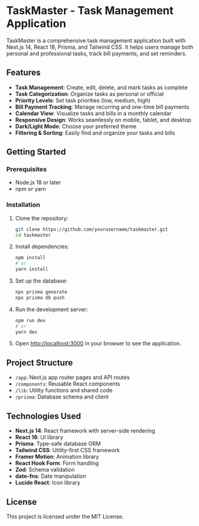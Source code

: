 # TaskMaster - Task Management Application

TaskMaster is a comprehensive task management application built with Next.js 14, React 18, Prisma, and Tailwind CSS. It helps users manage both personal and professional tasks, track bill payments, and set reminders.

## Features

- **Task Management**: Create, edit, delete, and mark tasks as complete
- **Task Categorization**: Organize tasks as personal or official
- **Priority Levels**: Set task priorities (low, medium, high)
- **Bill Payment Tracking**: Manage recurring and one-time bill payments
- **Calendar View**: Visualize tasks and bills in a monthly calendar
- **Responsive Design**: Works seamlessly on mobile, tablet, and desktop
- **Dark/Light Mode**: Choose your preferred theme
- **Filtering & Sorting**: Easily find and organize your tasks and bills

## Getting Started

### Prerequisites

- Node.js 18 or later
- npm or yarn

### Installation

1. Clone the repository:
   ```bash
   git clone https://github.com/yourusername/taskmaster.git
   cd taskmaster
   ```

2. Install dependencies:
   ```bash
   npm install
   # or
   yarn install
   ```

3. Set up the database:
   ```bash
   npx prisma generate
   npx prisma db push
   ```

4. Run the development server:
   ```bash
   npm run dev
   # or
   yarn dev
   ```

5. Open [http://localhost:3000](http://localhost:3000) in your browser to see the application.

## Project Structure

- `/app`: Next.js app router pages and API routes
- `/components`: Reusable React components
- `/lib`: Utility functions and shared code
- `/prisma`: Database schema and client

## Technologies Used

- **Next.js 14**: React framework with server-side rendering
- **React 18**: UI library
- **Prisma**: Type-safe database ORM
- **Tailwind CSS**: Utility-first CSS framework
- **Framer Motion**: Animation library
- **React Hook Form**: Form handling
- **Zod**: Schema validation
- **date-fns**: Date manipulation
- **Lucide React**: Icon library

## License

This project is licensed under the MIT License.